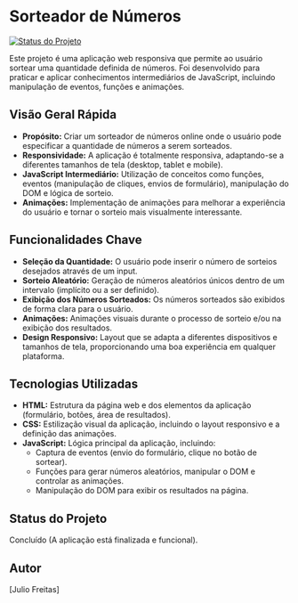 # Sorteador de Números

[![Status do Projeto](https://img.shields.io/badge/Status-Concluído-brightgreen)](https://sorteador-two-sand.vercel.app/)

Este projeto é uma aplicação web responsiva que permite ao usuário sortear uma quantidade definida de números. Foi desenvolvido para praticar e aplicar conhecimentos intermediários de JavaScript, incluindo manipulação de eventos, funções e animações.

## Visão Geral Rápida

* **Propósito:** Criar um sorteador de números online onde o usuário pode especificar a quantidade de números a serem sorteados.
* **Responsividade:** A aplicação é totalmente responsiva, adaptando-se a diferentes tamanhos de tela (desktop, tablet e mobile).
* **JavaScript Intermediário:** Utilização de conceitos como funções, eventos (manipulação de cliques, envios de formulário), manipulação do DOM e lógica de sorteio.
* **Animações:** Implementação de animações para melhorar a experiência do usuário e tornar o sorteio mais visualmente interessante.

## Funcionalidades Chave

* **Seleção da Quantidade:** O usuário pode inserir o número de sorteios desejados através de um input.
* **Sorteio Aleatório:** Geração de números aleatórios únicos dentro de um intervalo (implícito ou a ser definido).
* **Exibição dos Números Sorteados:** Os números sorteados são exibidos de forma clara para o usuário.
* **Animações:** Animações visuais durante o processo de sorteio e/ou na exibição dos resultados.
* **Design Responsivo:** Layout que se adapta a diferentes dispositivos e tamanhos de tela, proporcionando uma boa experiência em qualquer plataforma.

## Tecnologias Utilizadas

* **HTML:** Estrutura da página web e dos elementos da aplicação (formulário, botões, área de resultados).
* **CSS:** Estilização visual da aplicação, incluindo o layout responsivo e a definição das animações.
* **JavaScript:** Lógica principal da aplicação, incluindo:
    * Captura de eventos (envio do formulário, clique no botão de sortear).
    * Funções para gerar números aleatórios, manipular o DOM e controlar as animações.
    * Manipulação do DOM para exibir os resultados na página.

## Status do Projeto

Concluído (A aplicação está finalizada e funcional).

## Autor

[Julio Freitas]